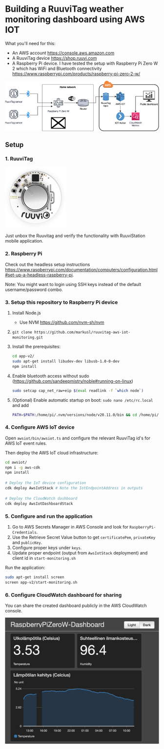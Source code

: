 # Building a RuuviTag weather monitoring dashboard using AWS IOT

What you'll need for this:

* An AWS account <https://console.aws.amazon.com>
* A RuuviTag device <https://shop.ruuvi.com>
* A Raspberry Pi device. I have tested the setup with Raspberry Pi Zero W 2 which has WiFi and Bluetooth connectivity <https://www.raspberrypi.com/products/raspberry-pi-zero-2-w/>

![Dependency Graph](ruuvitag.drawio.png)

## Setup

### 1. RuuviTag

![Ruuvitag PCB](ruuvitag-pcb1.jpg)

Just unbox the Ruuvitag and verify the functionality with RuuviStation mobile application.

### 2. Raspberry Pi

Check out the headless setup instructions <https://www.raspberrypi.com/documentation/computers/configuration.html#set-up-a-headless-raspberry-pi>.

Note: You might want to login using SSH keys instead of the default username/password combo.

### 3. Setup this repository to Raspberry Pi device

1. Install Node.js
    * Use NVM <https://github.com/nvm-sh/nvm>
2. `git clone https://github.com/markusl/ruuvitag-aws-iot-monitoring.git`
3. Install the prerequisites:

    ```sh
    cd app-v2/
    sudo apt-get install libudev-dev libusb-1.0-0-dev
    npm install
    ```

4. Enable bluetooth access without sudo (<https://github.com/sandeepmistry/noble#running-on-linux>)

    ```sh
    sudo setcap cap_net_raw+eip $(eval readlink -f `which node`)
    ```

5. (Optional) Enable automatic startup on boot: `sudo nano /etc/rc.local` and add

    ```sh
    PATH=$PATH:/home/pi/.nvm/versions/node/v20.11.0/bin && cd /home/pi/ruuvitag-aws-iot-monitoring/app-v2 && sh start-monitoring.sh &
    ```

### 4. Configure AWS IoT device

Open `awsiot/bin/awsiot.ts` and configure the relevant RuuviTag id's for AWS IoT event rules.

Then deploy the AWS IoT cloud infrastructure:

```sh
cd awsiot/
npm i -g aws-cdk
npm install

# Deploy the IoT device configuration
cdk deploy AwsIotStack # Note the IotEndpointAddress in outputs

# Deploy the CloudWatch dashboard
cdk deploy AwsIotDashboardStack
```

### 5. Configure and run the application

1. Go to AWS Secrets Manager in AWS Console and look for `RaspberryPi-Credentials`.
2. Use the Retrieve Secret Value button to get `certificatePem`, `privateKey` and `publicKey`.
3. Configure proper keys under `keys`.
4. Update proper endpoint (output from `AwsIotStack` deployment) and client id in `start-monitoring.sh`

Run the application:

```sh
sudo apt-get install screen
screen app-v2/start-monitoring.sh
```

### 6. Configure CloudWatch dashboard for sharing

You can share the created dashboard publicly in the AWS CloudWatch console.

![CloudWatch dashboard example](ruuvitag-cloudwatch-dashboard.png)
